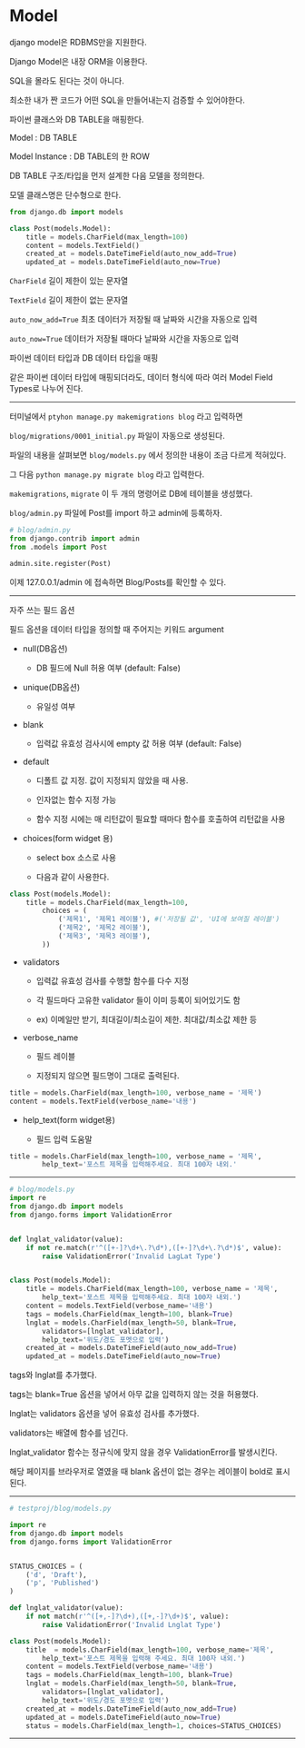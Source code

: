 # Model

django model은 RDBMS만을 지원한다.

Django Model은 내장 ORM을 이용한다.

SQL을 몰라도 된다는 것이 아니다.

최소한 내가 짠 코드가 어떤 SQL을 만들어내는지 검증할 수 있어야한다.

파이썬 클래스와 DB TABLE을 매핑한다.

Model : DB TABLE

Model Instance : DB TABLE의 한 ROW

DB TABLE 구조/타입을 먼저 설계한 다음 모델을 정의한다.

모델 클래스명은 단수형으로 한다.

```py
from django.db import models

class Post(models.Model):
    title = models.CharField(max_length=100)
    content = models.TextField()
    created_at = models.DateTimeField(auto_now_add=True)
    updated_at = models.DateTimeField(auto_now=True)
```

`CharField` 길이 제한이 있는 문자열

`TextField` 길이 제한이 없는 문자열

`auto_now_add=True` 최초 데이터가 저장될 때 날짜와 시간을 자동으로 입력

`auto_now=True` 데이터가 저장될 때마다 날짜와 시간을 자동으로 입력

파이썬 데이터 타입과 DB 데이터 타입을 매핑

같은 파이썬 데이터 타입에 매핑되더라도, 데이터 형식에 따라 여러 Model Field Types로 나누어 진다.

----

터미널에서 `ptyhon manage.py makemigrations blog` 라고 입력하면 

`blog/migrations/0001_initial.py` 파일이 자동으로 생성된다.

파일의 내용을 살펴보면 `blog/models.py` 에서 정의한 내용이 조금 다르게 적혀있다.

그 다음 `python manage.py migrate blog` 라고 입력한다.

`makemigrations`, `migrate` 이 두 개의 명령어로 DB에 테이블을 생성했다.

`blog/admin.py` 파일에 Post를 import 하고 admin에 등록하자.

```py
# blog/admin.py
from django.contrib import admin
from .models import Post

admin.site.register(Post)
```

이제 127.0.0.1/admin 에 접속하면 Blog/Posts를 확인할 수 있다.

----


자주 쓰는 필드 옵션

필드 옵션을 데이터 타입을 정의할 때 주어지는 키워드 argument

* null(DB옵션)

    * DB 필드에 Null 허용 여부 (default: False)

* unique(DB옵션)

    * 유일성 여부

* blank

    * 입력값 유효성 검사시에 empty 값 허용 여부 (default: False)

* default

    * 디폴트 값 지정. 값이 지정되지 않았을 때 사용.

    * 인자없는 함수 지정 가능

    * 함수 지정 시에는 매 리턴값이 필요할 때마다 함수를 호출하여 리턴값을 사용

* choices(form widget 용)

    * select box 소스로 사용

    * 다음과 같이 사용한다.

```py
class Post(models.Model):
    title = models.CharField(max_length=100,
        choices = (
            ('제목1', '제목1 레이블'), #('저장될 값', 'UI에 보여질 레이블')
            ('제목2', '제목2 레이블'),
            ('제목3', '제목3 레이블'),
        ))
```

* validators

    * 입력값 유효성 검사를 수행할 함수를 다수 지정

    * 각 필드마다 고유한 validator 들이 이미 등록이 되어있기도 함

    * ex) 이메일만 받기, 최대길이/최소길이 제한. 최대값/최소값 제한 등

* verbose_name

    * 필드 레이블

    * 지정되지 않으면 필드명이 그대로 출력된다. 

```py
title = models.CharField(max_length=100, verbose_name = '제목')
content = models.TextField(verbose_name='내용')
```

* help_text(form widget용)

    * 필드 입력 도움말

```py
title = models.CharField(max_length=100, verbose_name = '제목',
        help_text='포스트 제목을 입력해주세요. 최대 100자 내외.'
```

----

```py
# blog/models.py
import re
from django.db import models
from django.forms import ValidationError


def lnglat_validator(value):
    if not re.match(r'^([+-]?\d+\.?\d*),([+-]?\d+\.?\d*)$', value):
        raise ValidationError('Invalid LagLat Type')


class Post(models.Model):
    title = models.CharField(max_length=100, verbose_name = '제목',
        help_text='포스트 제목을 입력해주세요. 최대 100자 내외.')
    content = models.TextField(verbose_name='내용')
    tags = models.CharField(max_length=100, blank=True)
    lnglat = models.CharField(max_length=50, blank=True,
        validators=[lnglat_validator],
        help_text='위도/경도 포멧으로 입력')
    created_at = models.DateTimeField(auto_now_add=True)
    updated_at = models.DateTimeField(auto_now=True)
```

tags와 lnglat를 추가했다.

tags는 blank=True 옵션을 넣어서 아무 값을 입력하지 않는 것을 허용했다.

lnglat는 validators 옵션을 넣어 유효성 검사를 추가했다.

validators는 배열에 함수를 넘긴다.

lnglat_validator 함수는 정규식에 맞지 않을 경우 ValidationError를 발생시킨다.

해당 페이지를 브라우저로 열였을 때 blank 옵션이 없는 경우는 레이블이 bold로 표시된다.

----

```py
# testproj/blog/models.py

import re
from django.db import models
from django.forms import ValidationError


STATUS_CHOICES = (
    ('d', 'Draft'),
    ('p', 'Published')
)

def lnglat_validator(value):
    if not match(r'^([+,-]?\d+),([+,-]?\d+)$', value):
        raise ValidationError('Invalid Lnglat Type')

class Post(models.Model):
    title  = models.CharField(max_length=100, verbose_name='제목',
        help_text='포스트 제목을 입력해 주세요. 최대 100자 내외.')
    content = models.TextField(verbose_name='내용')
    tags = models.CharField(max_length=100, blank=True)
    lnglat = models.CharField(max_length=50, blank=True,
        validators=[lnglat_validator],
        help_text='위도/경도 포멧으로 입력')
    created_at = models.DateTimeField(auto_now_add=True)
    updated_at = models.DateTimeField(auto_now=True)
    status = models.CharField(max_length=1, choices=STATUS_CHOICES)
```

----